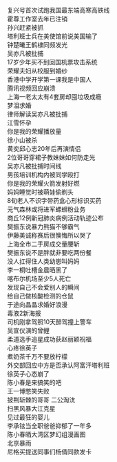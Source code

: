 复兴号首次试跑我国最东端高寒高铁线  
霍尊工作室去年已注销  
孙兴赶紧被抓  
塔利班士兵在美使馆前说美国输了  
钟楚曦王鹤棣同频发光  
吴亦凡被批捕  
17岁少年买不到回国机票攻击系统  
荣耀夫妇从校服到婚纱  
香港中学开学第一课我是中国人  
腾讯视频回应崩溃  
上海一老太太有4套房却囤垃圾成瘾  
梦泪求婚  
律师解读吴亦凡被批捕  
江雪怀孕  
你是我的荣耀播放量  
徐小山被杀  
黄奕邱心志20年后再演情侣  
2位哥哥穿裙子教妹妹如何防走光  
吴亦凡被批捕时间线  
男孩培训机构内被同学殴打  
你是我的荣耀火箭发射好燃  
妈妈睡觉时被萌娃偷剃头  
8旬老人不识字带药盒心形标识买药  
元气森林或将进军螺蛳粉业务  
商丘12例新冠肺炎病例活动轨迹公布  
樊振东说暴力熊猫不够霸气  
伊藤美诚称赛后很懊悔所以哭了  
上海全市二手房成交量腰斩  
樊振东说不是胖就非要吃两份餐  
没人扛得住人类幼崽叫妈妈  
李一桐吐槽金晨晒黑了  
喀布尔机场至少5人死亡  
发现自己不会爱别人的瞬间  
给自己做核酸检测的仓鼠  
于途向晶晶求婚好浪漫  
毒液2新海报  
司机刚拿驾照10天醉驾撞上警车  
吴宣仪演的曾鲤  
柔道选手追星成功获赵丽颖祝福  
心疼徐英子  
煮奶茶千万不要放柠檬  
外交部回应中方是否承认阿富汗塔利班  
徐英子心态崩了  
陈小春是来搞笑的吧  
王一博憋笑失败  
披荆斩棘的哥哥 二公淘汰  
扫黑风暴大江克星  
见过最狂的婴儿  
李承铉当全职爸爸抑郁了一年多  
陈小春晒大湾区梦幻组漫画图  
北京暴雨  
尼格买提送同事们杨倩同款发卡  
